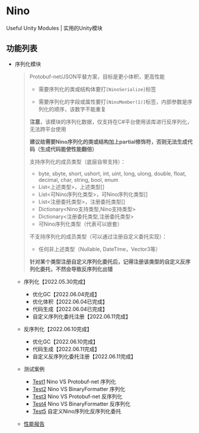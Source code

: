 # Nino
Useful Unity Modules | 实用的Unity模块


## 功能列表

- 序列化模块
  > Protobuf-net/JSON平替方案，目标是更小体积，更高性能
  >
  > - 需要序列化的类或结构体要打```[NinoSerialize]```标签
  >
  > - 需要序列化的字段或属性要打```[NinoMember(1)]```标签，内部参数是序列化的顺序，该数字不能重复
  >
  > **注意**，该模块的序列化数据，仅支持在C#平台使用该库进行反序列化，无法跨平台使用
  >
  > **建议给需要Nino序列化的类或结构加上partial修饰符，否则无法生成代码（生成代码能使性能翻倍）**
  >
  > 支持序列化的成员类型（底层自带支持）：
  >
  > - byte, sbyte, short, ushort, int, uint, long, ulong, double, float, decimal, char, string, bool, enum
  > - List<上述类型>，上述类型[]
  > - List<可Nino序列化类型>，可Nino序列化类型[]
  > - List<注册委托类型>，注册委托类型[]
  > - Dictionary<Nino支持类型,Nino支持类型>
  > - Dictionary<注册委托类型,注册委托类型>
  > - 可Nino序列化类型（代表可以嵌套）
  >
  > 不支持序列化的成员类型（可以通过注册自定义委托实现）：
  >
  > - 任何非上述类型（Nullable, DateTime，Vector3等）
  >
  > **针对某个类型注册自定义序列化委托后，记得注册该类型的自定义反序列化委托，不然会导致反序列化出错**
  - 序列化【2022.05.30完成】
    - 优化GC【2022.06.04完成】
    - 优化体积【2022.06.04已完成】
    - 代码生成【2022.06.04已完成】
    - 自定义序列化委托注册【2022.06.11完成】
  - 反序列化【2022.06.10完成】
  
    - 优化GC【2022.06.10完成】
    - 代码生成【2022.06.11完成】
    - 自定义反序列化委托注册【2022.06.11完成】
  - 测试案例
    - [Test1](Nino/Assets/Nino/Test/Editor/Serialization/Test1.cs) Nino VS Protobuf-net 序列化
    - [Test2](Nino/Assets/Nino/Test/Editor/Serialization/Test2.cs) Nino VS BinaryFormatter 序列化
    - [Test3](Nino/Assets/Nino/Test/Editor/Serialization/Test3.cs) Nino VS Protobuf-net 反序列化
    - [Test4](Nino/Assets/Nino/Test/Editor/Serialization/Test4.cs) Nino VS BinaryFormatter 反序列化
    - [Test5](Nino/Assets/Nino/Test/Editor/Serialization/Test5.cs) 自定义Nino序列化反序列化委托
  - [性能报告](Performance/Serialization.md)
